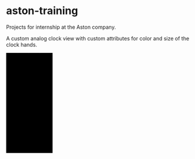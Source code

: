 # aston-training
Projects for internship at the Aston company.

A custom analog clock view with custom attributes for color and size of the clock hands.  
  
<img src="assets/presentation.gif" width="25%" height="25%"/>
